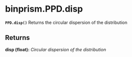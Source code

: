 # binprism.PPD.disp
**`PPD.disp()`**
Returns the circular dispersion of the distribution

## Returns
**disp (float):** *Circular dispersion of the distribution*
